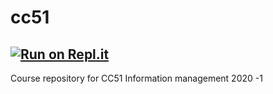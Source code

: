 # cc51
[![Run on Repl.it](https://repl.it/badge/github/upc-projects/cc51)](https://repl.it/github/upc-projects/cc51)
---
Course repository for CC51 Information management 2020 -1 

